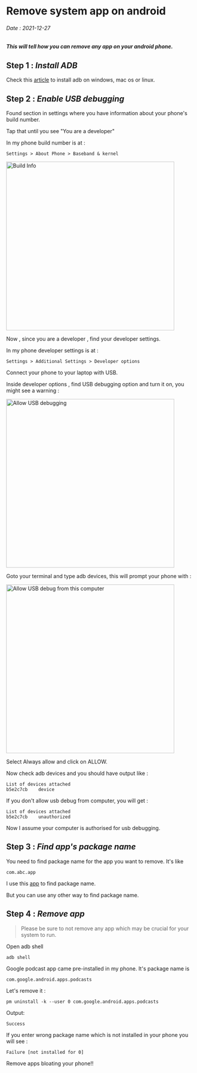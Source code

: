 <script>
    import {format_date} from '$lib/utils'
</script>    
# Remove system app on android
###### Date : <span use:format_date>2021-12-27</span> 
##### This will tell how you can remove any app on your android phone.

## Step 1 : *Install ADB*

Check this [article](https://www.xda-developers.com/install-adb-windows-macos-linux/) to install adb on windows, mac os or linux.

## Step 2 : *Enable USB debugging*

Found section in settings where you have information about your phone's build number.

Tap that until you see "You are a developer"

In my phone build number is at : 

```
Settings > About Phone > Baseband & kernel
```

![Build Info](/build_info.jpeg)

Now , since you are a developer , find your developer settings.

In my phone developer settings is at : 

```
Settings > Additional Settings > Developer options
```
Connect your phone to your laptop with USB.

Inside developer options , find USB debugging option and turn it on, you might see a warning : 

![Allow USB debugging](/allow_usb_debugging.jpeg)

Goto your terminal and type adb devices, this will prompt your phone with : 

![Allow USB debug from this computer](/allow_computer.jpeg)

Select Always allow and click on ALLOW.

Now check adb devices and you should have output like : 
```
List of devices attached
b5e2c7cb	device
```

If you don't allow usb debug from computer, you will get :
```
List of devices attached
b5e2c7cb	unauthorized
```

Now I assume your computer is authorised for usb debugging.

## Step 3 : *Find app's package name*

You need to find package name for the app you want to remove.
It's like
```
com.abc.app
```

I use this [app](https://play.google.com/store/apps/details?id=com.jgba.appinspector) to find package name.

But you can use any other way to find package name.

## Step 4 : *Remove app*

> Please be sure to not remove any app which may be crucial for your system to run.

Open adb shell
```
adb shell
```
Google podcast app came pre-installed in my phone. It's package name is 
```
com.google.android.apps.podcasts
```

Let's remove it : 
```
pm uninstall -k --user 0 com.google.android.apps.podcasts
```
Output: 
```
Success
```

If you enter wrong package name which is not installed in your phone you will see : 
```
Failure [not installed for 0]
```

Remove apps bloating your phone!!

<style>
    img{ height : 450px; }
</style>    